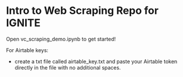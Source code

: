 # Intro to Web Scraping Repo for IGNITE

Open vc_scraping_demo.ipynb to get started!

For Airtable keys:
- create a txt file called airtable_key.txt and paste your Airtable token directly in the file with no additional spaces.
